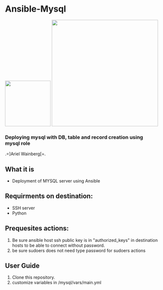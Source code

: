 # Ansible-Mysql
<p align="center">
 <img src="https://liquidat.files.wordpress.com/2014/02/ansible_logo_round.png" width="150"/>
 <img src="https://www.mysql.com/common/logos/logo-mysql-170x115.png" width="350"/>
</p>


### Deploying mysql with DB, table and record creation using mysql role
.=]Ariel Wainberg[=.



## What it is
* Deployment of MYSQL server using Ansible

## Requirments on destination:
- SSH server
- Python

## Prequesites actions:
1. Be sure ansible host ssh public key is in "authorized_keys" in destination hosts to be able to connect without password.
2. be sure sudoers does not need type password for sudoers actions

## User Guide
1. Clone this repository.
2. customize variables in /mysql/vars/main.yml

